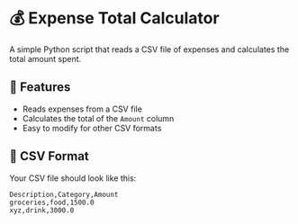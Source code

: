 # 💰 Expense Total Calculator

A simple Python script that reads a CSV file of expenses and calculates the total amount spent.

## 📌 Features
- Reads expenses from a CSV file
- Calculates the total of the `Amount` column
- Easy to modify for other CSV formats

## 📂 CSV Format
Your CSV file should look like this:
```csv
Description,Category,Amount
groceries,food,1500.0
xyz,drink,3000.0

